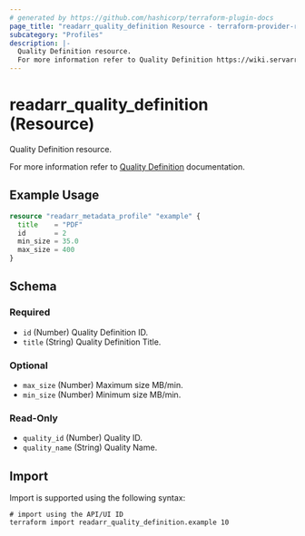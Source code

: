 ```yaml
---
# generated by https://github.com/hashicorp/terraform-plugin-docs
page_title: "readarr_quality_definition Resource - terraform-provider-readarr"
subcategory: "Profiles"
description: |-
  Quality Definition resource.
  For more information refer to Quality Definition https://wiki.servarr.com/readarr/settings#quality-1 documentation.
---
```


# readarr_quality_definition (Resource)

<!-- subcategory:Profiles -->Quality Definition resource.
For more information refer to [Quality Definition](https://wiki.servarr.com/readarr/settings#quality-1) documentation.

## Example Usage

```terraform
resource "readarr_metadata_profile" "example" {
  title    = "PDF"
  id       = 2
  min_size = 35.0
  max_size = 400
}
```

<!-- schema generated by tfplugindocs -->
## Schema

### Required

- `id` (Number) Quality Definition ID.
- `title` (String) Quality Definition Title.

### Optional

- `max_size` (Number) Maximum size MB/min.
- `min_size` (Number) Minimum size MB/min.

### Read-Only

- `quality_id` (Number) Quality ID.
- `quality_name` (String) Quality Name.

## Import

Import is supported using the following syntax:

```shell
# import using the API/UI ID
terraform import readarr_quality_definition.example 10
```
